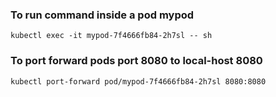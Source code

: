 ### To run command inside a pod mypod 
`kubectl exec -it mypod-7f4666fb84-2h7sl -- sh`

### To port forward pods port 8080 to local-host 8080
`kubectl port-forward pod/mypod-7f4666fb84-2h7sl 8080:8080`